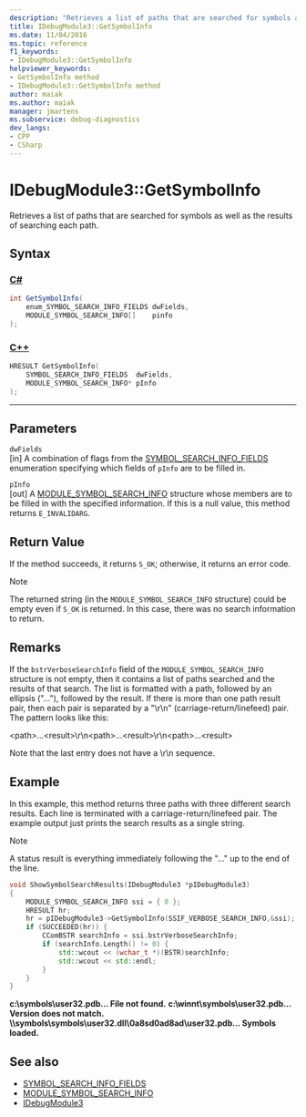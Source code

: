 ```yaml
---
description: "Retrieves a list of paths that are searched for symbols as well as the results of searching each path."
title: IDebugModule3::GetSymbolInfo
ms.date: 11/04/2016
ms.topic: reference
f1_keywords:
- IDebugModule3::GetSymbolInfo
helpviewer_keywords:
- GetSymbolInfo method
- IDebugModule3::GetSymbolInfo method
author: maiak
ms.author: maiak
manager: jmartens
ms.subservice: debug-diagnostics
dev_langs:
- CPP
- CSharp
---
```

# IDebugModule3::GetSymbolInfo

Retrieves a list of paths that are searched for symbols as well as the results of searching each path.

## Syntax

### [C#](#tab/csharp)
```csharp
int GetSymbolInfo(
    enum_SYMBOL_SEARCH_INFO_FIELDS dwFields,
    MODULE_SYMBOL_SEARCH_INFO[]    pinfo
);
```
### [C++](#tab/cpp)
```cpp
HRESULT GetSymbolInfo(
    SYMBOL_SEARCH_INFO_FIELDS  dwFields,
    MODULE_SYMBOL_SEARCH_INFO* pInfo
);
```
---

## Parameters
`dwFields`\
[in] A combination of flags from the [SYMBOL_SEARCH_INFO_FIELDS](../../../extensibility/debugger/reference/symbol-search-info-fields.md) enumeration specifying which fields of `pInfo` are to be filled in.

`pInfo`\
[out] A [MODULE_SYMBOL_SEARCH_INFO](../../../extensibility/debugger/reference/module-symbol-search-info.md) structure whose members are to be filled in with the specified information. If this is a null value, this method returns `E_INVALIDARG`.

## Return Value
If the method succeeds, it returns `S_OK`; otherwise, it returns an error code.

> [!NOTE]
> The returned string (in the `MODULE_SYMBOL_SEARCH_INFO` structure) could be empty even if `S_OK` is returned. In this case, there was no search information to return.

## Remarks
If the `bstrVerboseSearchInfo` field of the `MODULE_SYMBOL_SEARCH_INFO` structure is not empty, then it contains a list of paths searched and the results of that search. The list is formatted with a path, followed by an ellipsis ("..."), followed by the result. If there is more than one path result pair, then each pair is separated by a "\r\n" (carriage-return/linefeed) pair. The pattern looks like this:

\<path>...\<result>\r\n\<path>...\<result>\r\n\<path>...\<result>

Note that the last entry does not have a \r\n sequence.

## Example
In this example, this method returns three paths with three different search results. Each line is terminated with a carriage-return/linefeed pair. The example output just prints the search results as a single string.

> [!NOTE]
> A status result is everything immediately following the "..." up to the end of the line.

```cpp
void ShowSymbolSearchResults(IDebugModule3 *pIDebugModule3)
{
    MODULE_SYMBOL_SEARCH_INFO ssi = { 0 };
    HRESULT hr;
    hr = pIDebugModule3->GetSymbolInfo(SSIF_VERBOSE_SEARCH_INFO,&ssi);
    if (SUCCEEDED(hr)) {
        CComBSTR searchInfo = ssi.bstrVerboseSearchInfo;
        if (searchInfo.Length() != 0) {
            std::wcout << (wchar_t *)(BSTR)searchInfo;
            std::wcout << std::endl;
        }
    }
}
```

**c:\symbols\user32.pdb... File not found.**
**c:\winnt\symbols\user32.pdb... Version does not match.**
**\\\symbols\symbols\user32.dll\0a8sd0ad8ad\user32.pdb... Symbols loaded.**

## See also

- [SYMBOL_SEARCH_INFO_FIELDS](../../../extensibility/debugger/reference/symbol-search-info-fields.md)
- [MODULE_SYMBOL_SEARCH_INFO](../../../extensibility/debugger/reference/module-symbol-search-info.md)
- [IDebugModule3](../../../extensibility/debugger/reference/idebugmodule3.md)
